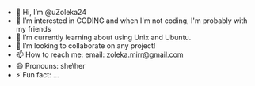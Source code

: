 - 👋 Hi, I’m @uZoleka24
- 👀 I’m interested in CODING and when I'm not coding, I'm probably with my friends
- 🌱 I’m currently learning about using Unix and Ubuntu.
- 💞️ I’m looking to collaborate on any project!
- 📫 How to reach me: email: zoleka.mirr@gmail.com
- 😄 Pronouns: she\her
- ⚡ Fun fact: ...

<!---
uZolekaUmphathiWeCode/uZolekaUmphathiWeCode is a ✨ special ✨ repository because its `README.md` (this file) appears on your GitHub profile.
You can click the Preview link to take a look at your changes.
--->
